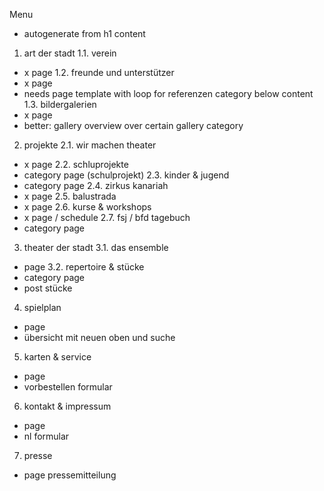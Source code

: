 Menu
- autogenerate from h1 content

1. art der stadt
1.1. verein
- x page
1.2. freunde und unterstützer
- x page
- needs page template with loop for referenzen category below content
1.3. bildergalerien
- x page
- better: gallery overview over certain gallery category

2. projekte
2.1. wir machen theater
- x page
2.2. schluprojekte
- category page (schulprojekt)
2.3. kinder & jugend
- category page
2.4. zirkus kanariah
- x page
2.5. balustrada
- x page
2.6. kurse & workshops
- x page / schedule
2.7. fsj / bfd tagebuch
- category page

3. theater der stadt
3.1. das ensemble
- page
3.2. repertoire & stücke
- category page
- post stücke

4. spielplan
- page
- übersicht mit neuen oben und suche

5. karten & service
- page
- vorbestellen formular

6. kontakt & impressum
- page
- nl formular

7. presse
- page
pressemitteilung
